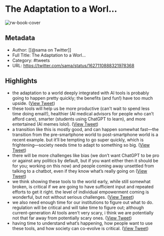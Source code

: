 # The Adaptation to a Worl...

![rw-book-cover](https://pbs.twimg.com/profile_images/804990434455887872/BG0Xh7Oa.jpg)

## Metadata
- Author: [[@sama on Twitter]]
- Full Title: The Adaptation to a Worl...
- Category: #tweets
- URL: https://twitter.com/sama/status/1627110888321978368

## Highlights
- the adaptation to a world deeply integrated with AI tools is probably going to happen pretty quickly; the benefits (and fun!) have too much upside. ([View Tweet](https://twitter.com/sama/status/1627110888321978368))
- these tools will help us be more productive (can't wait to spend less time doing email!), healthier (AI medical advisors for people who can’t afford care), smarter (students using ChatGPT to learn), and more entertained (AI memes lolol). ([View Tweet](https://twitter.com/sama/status/1627110889508978688))
- a transition like this is mostly good, and can happen somewhat fast—the transition from the pre-smartphone world to post-smartphone world is a recent example.
  but it’ll be tempting to go super quickly, which is frightening—society needs time to adapt to something so big. ([View Tweet](https://twitter.com/sama/status/1627110890800824320))
- there will be more challenges like bias (we don’t want ChatGPT to be pro or against any politics by default, but if you want either then it should be for you; working on this now) and people coming away unsettled from talking to a chatbot, even if they know what’s really going on ([View Tweet](https://twitter.com/sama/status/1627110892059099138))
- we think showing these tools to the world early, while still somewhat broken, is critical if we are going to have sufficient input and repeated efforts to get it right. the level of individual empowerment coming is wonderful, but not without serious challenges. ([View Tweet](https://twitter.com/sama/status/1627110893388693504))
- we also need enough time for our institutions to figure out what to do. regulation will be critical and will take time to figure out; although current-generation AI tools aren’t very scary, i think we are potentially not that far away from potentially scary ones. ([View Tweet](https://twitter.com/sama/status/1627110894688931840))
- having time to understand what’s happening, how people want to use these tools, and how society can co-evolve is critical. ([View Tweet](https://twitter.com/sama/status/1627110896165326848))
